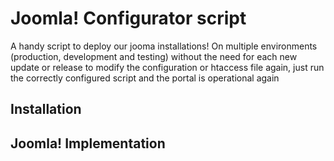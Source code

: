 # Joomla! Configurator script

A handy script to deploy our jooma installations! On multiple environments (production, development and testing) without the need for each new update or release to modify the configuration or htaccess file again, just run the correctly configured script and the portal is operational again

## Installation

## Joomla! Implementation
